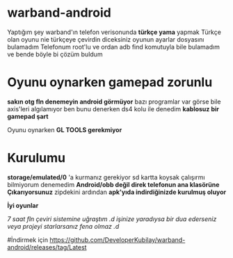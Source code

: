 # warband-android
Yaptığım şey warband'ın telefon verisonunda **türkçe yama** yapmak
Türkçe olan oyunu nie türkçeye çevirdin diceksiniz oyunun ayarlar dosyasını bulamadım
Telefonum root'lu ve ordan adb find komutuyla bile bulamadım ve bende böyle bi çözüm buldum

# Oyunu oynarken gamepad zorunlu
**sakın otg fln denemeyin android görmüyor** bazı programlar var görse bile axis'leri algılamıyor
ben bunu denerken ds4 kolu ile denedim **kablosuz bir gamepad şart**

Oyunu oynarken **GL TOOLS gerekmiyor**

# Kurulumu

**storage/emulated/0** 'a kurmanız gerekiyor sd kartta koysak çalışırmı bilmiyorum denemedim **Android/obb değil direk telefonun ana klasörüne Çıkarıyorsunuz** zipdekini
ardından **apk'yıda indirdiğinizde kurulmuş oluyor**

**İyi oyunlar**

*7 saat fln çeviri sistemine uğraştım .d işinize yaradıysa bir dua ederseniz veya projeyi starlarsanız fena olmaz .d*

#İndirmek için
https://github.com/DeveloperKubilay/warband-android/releases/tag/Latest

